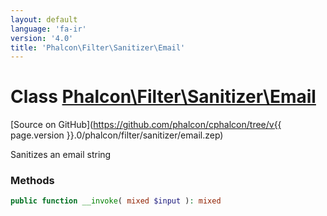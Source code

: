 ```yaml
---
layout: default
language: 'fa-ir'
version: '4.0'
title: 'Phalcon\Filter\Sanitizer\Email'
---
```


# Class [Phalcon\Filter\Sanitizer\Email](Phalcon_Filter_Sanitizer_Email)

[Source on GitHub](https://github.com/phalcon/cphalcon/tree/v{{ page.version }}.0/phalcon/filter/sanitizer/email.zep)

Sanitizes an email string

### Methods

```php
public function __invoke( mixed $input ): mixed
```
